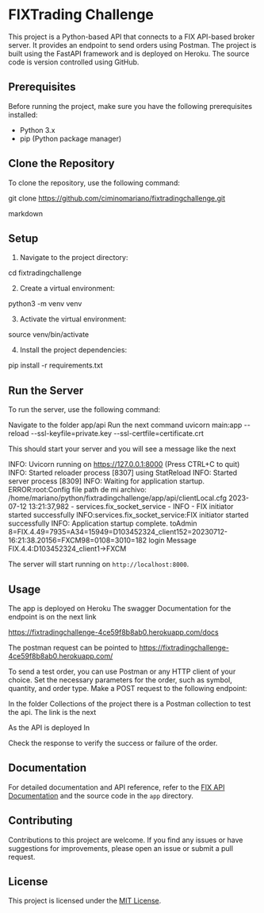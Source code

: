 # FIXTrading Challenge

This project is a Python-based API that connects 
to a FIX API-based broker server. 
It provides an endpoint to send orders using Postman.
The project is built using the FastAPI framework and is deployed on Heroku. 
The source code is version controlled using GitHub.

## Prerequisites

Before running the project, make sure you have the following prerequisites installed:

- Python 3.x
- pip (Python package manager)

## Clone the Repository

To clone the repository, use the following command:

git clone https://github.com/ciminomariano/fixtradingchallenge.git

markdown


## Setup

1. Navigate to the project directory:

cd fixtradingchallenge


2. Create a virtual environment:

python3 -m venv venv


3. Activate the virtual environment:

source venv/bin/activate


4. Install the project dependencies:

pip install -r requirements.txt


## Run the Server

To run the server, use the following command:

Navigate to the folder app/api
Run the next command
uvicorn main:app --reload --ssl-keyfile=private.key --ssl-certfile=certificate.crt

This should start your server and you will see a message like the next

INFO:     Uvicorn running on https://127.0.0.1:8000 (Press CTRL+C to quit)
INFO:     Started reloader process [8307] using StatReload
INFO:     Started server process [8309]
INFO:     Waiting for application startup.
ERROR:root:Config file path de mi archivo: /home/mariano/python/fixtradingchallenge/app/api/clientLocal.cfg
2023-07-12 13:21:37,982 - services.fix_socket_service - INFO - FIX initiator started successfully
INFO:services.fix_socket_service:FIX initiator started successfully
INFO:     Application startup complete.
 toAdmin 8=FIX.4.49=7935=A34=15949=D103452324_client152=20230712-16:21:38.20156=FXCM98=0108=3010=182
 login Message FIX.4.4:D103452324_client1->FXCM


The server will start running on `http://localhost:8000`.

## Usage

The app is deployed on Heroku
The swagger Documentation for the endpoint is on the next link 

https://fixtradingchallenge-4ce59f8b8ab0.herokuapp.com/docs

The postman request can be pointed to
https://fixtradingchallenge-4ce59f8b8ab0.herokuapp.com/

To send a test order, you can use Postman or any HTTP client of your choice.
Set the necessary parameters for the order, such as symbol, quantity, and order type. 
Make a POST request to the following endpoint:

In the folder Collections of the project there is a Postman
collection to test the api.
The link is the next



As the API is deployed In



Check the response to verify the success or failure of the order.

## Documentation

For detailed documentation and API reference, refer to the [FIX API Documentation](https://tradermade.com/docs/fix-api) and the source code in the `app` directory.

## Contributing

Contributions to this project are welcome. If you find any issues or have suggestions for improvements, please open an issue or submit a pull request.

## License

This project is licensed under the [MIT License](LICENSE).